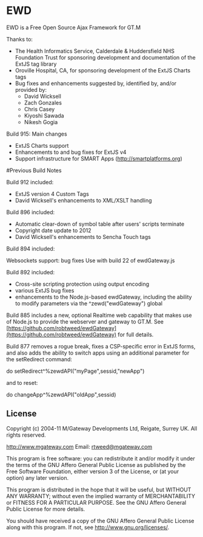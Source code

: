 # EWD
 
EWD is a Free Open Source Ajax Framework for GT.M

Thanks to:

- The Health Informatics Service, Calderdale & Huddersfield NHS Foundation Trust for sponsoring development and documentation of the ExtJS tag library
- Oroville Hospital, CA, for sponsoring development of the ExtJS Charts tags
- Bug fixes and enhancements suggested by, identified by, and/or provided by:
  - David Wicksell
  - Zach Gonzales
  - Chris Casey
  - Kiyoshi Sawada
  - Nikesh Gogia

Build 915: Main changes

- ExtJS Charts support
- Enhancements to and bug fixes for ExtJS v4
- Support infrastructure for SMART Apps (http://smartplatforms.org) 

#Previous Build Notes

Build 912 included:

- ExtJS version 4 Custom Tags
- David Wicksell's enhancements to XML/XSLT handling

Build 896 included:

- Automatic clear-down of symbol table after users' scripts terminate
- Copyright date update to 2012
- David Wicksell's enhancements to Sencha Touch tags

Build 894 included:

Websockets support: bug fixes
Use with build 22 of ewdGateway.js

Build 892 included:

- Cross-site scripting protection using output encoding
- various ExtJS bug fixes
- enhancements to the Node.js-based ewdGateway, including the ability to 
  modify parameters via the ^zewd("ewdGateway") global

Build 885 includes a new, optional Realtime web capability that makes use of Node.js to provide
the webserver and gateway to GT.M.  See [https://github.com/robtweed/ewdGateway](https://github.com/robtweed/ewdGateway) for full details.

Build 877 removes a rogue break, fixes a CSP-specific error in ExtJS forms, and also adds the ability to 
switch apps using an additional parameter for the setRedirect command:

 do setRedirect^%zewdAPI("myPage",sessid,"newApp")

 and to reset:
 
 do changeApp^%zewdAPI("oldApp",sessid)

## License

Copyright (c) 2004-11 M/Gateway Developments Ltd,
Reigate, Surrey UK.
All rights reserved.

http://www.mgateway.com
Email: rtweed@mgateway.com

This program is free software: you can redistribute it and/or modify it under the terms of the GNU Affero General Public License as published by the Free Software Foundation, either version 3 of the License, or (at your option) any later version.

This program is distributed in the hope that it will be useful, but WITHOUT ANY WARRANTY; without even the implied warranty of MERCHANTABILITY or FITNESS FOR A PARTICULAR PURPOSE.  See the GNU Affero General Public License for more details.

You should have received a copy of the GNU Affero General Public License along with this program.  If not, see <http://www.gnu.org/licenses/>.




    


